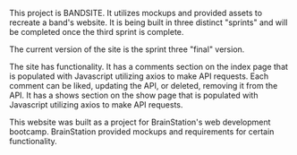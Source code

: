 This project is BANDSITE.  It utilizes mockups and provided assets to recreate a band's website.  It is being built in three distinct "sprints" and will be completed once the third sprint is complete.

The current version of the site is the sprint three "final" version.

The site has functionality.  It has a comments section on the index page that is populated with Javascript utilizing axios to make API requests.  Each comment can be liked, updating the API, or deleted, removing it from the API.  It has a shows section on the show page that is populated with Javascript utilizing axios to make API requests.

This website was built as a project for BrainStation's web development bootcamp.  BrainStation provided mockups and requirements for certain functionality.
